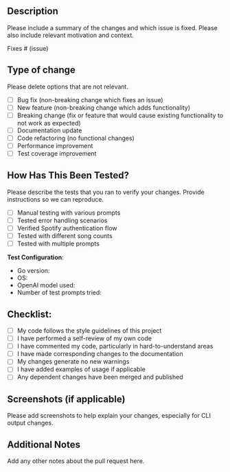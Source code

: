 ## Description
Please include a summary of the changes and which issue is fixed. Please also include relevant motivation and context.

Fixes # (issue)

## Type of change
Please delete options that are not relevant.

- [ ] Bug fix (non-breaking change which fixes an issue)
- [ ] New feature (non-breaking change which adds functionality)
- [ ] Breaking change (fix or feature that would cause existing functionality to not work as expected)
- [ ] Documentation update
- [ ] Code refactoring (no functional changes)
- [ ] Performance improvement
- [ ] Test coverage improvement

## How Has This Been Tested?
Please describe the tests that you ran to verify your changes. Provide instructions so we can reproduce.

- [ ] Manual testing with various prompts
- [ ] Tested error handling scenarios
- [ ] Verified Spotify authentication flow
- [ ] Tested with different song counts
- [ ] Tested with multiple prompts

**Test Configuration**:
* Go version:
* OS:
* OpenAI model used:
* Number of test prompts tried:

## Checklist:
- [ ] My code follows the style guidelines of this project
- [ ] I have performed a self-review of my own code
- [ ] I have commented my code, particularly in hard-to-understand areas
- [ ] I have made corresponding changes to the documentation
- [ ] My changes generate no new warnings
- [ ] I have added examples of usage if applicable
- [ ] Any dependent changes have been merged and published

## Screenshots (if applicable)
Please add screenshots to help explain your changes, especially for CLI output changes.

## Additional Notes
Add any other notes about the pull request here.
